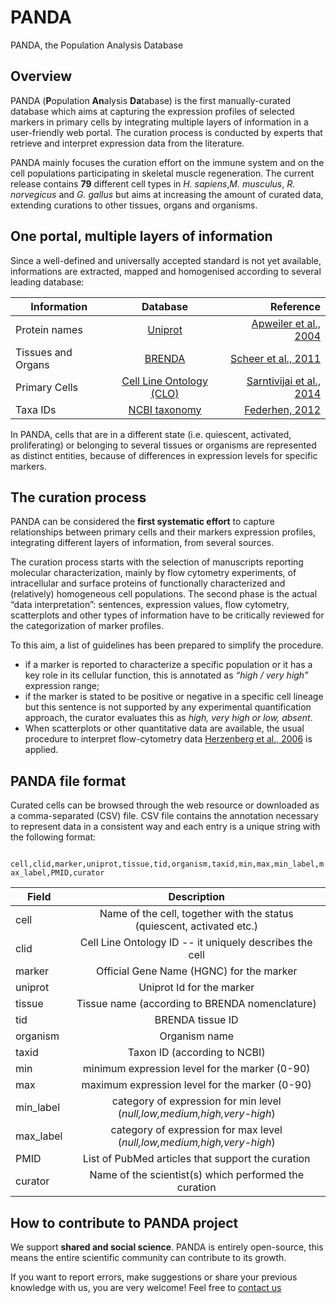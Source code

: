 # PANDA
PANDA, the Population Analysis Database

## Overview

PANDA (**P**opulation **An**alysis **Da**tabase) is the first manually-curated database which aims at capturing the expression profiles of selected markers in primary cells by integrating multiple layers of information in a user-friendly web portal. The curation process is conducted by experts that retrieve and interpret expression data from the literature.

PANDA mainly focuses the curation effort on the immune system and on the cell populations participating in skeletal muscle regeneration. The current release contains **79** different cell types in *H. sapiens*,*M. musculus*, *R. norvegicus* and *G. gallus* but aims at increasing the amount of curated data, extending curations to other tissues, organs and organisms.

## One portal, multiple layers of information

Since a well-defined and universally accepted standard is not yet available, informations are extracted, mapped and homogenised according to several leading database:

| Information | Database | Reference |
| ------------- |:-------------:| -----:|
| Protein names | [Uniprot](https://www.uniprot.org) | [Apweiler et al., 2004](https://www.ncbi.nlm.nih.gov/pubmed/14681372) |
| Tissues and Organs | [BRENDA](https://www.brenda-enzymes.org) | [Scheer et al., 2011](https://www.ncbi.nlm.nih.gov/pubmed/21062828) |
| Primary Cells | [Cell Line Ontology (CLO)](https://www.ebi.ac.uk/ols/ontologies/clo) | [Sarntivijai et al., 2014](https://jbiomedsem.biomedcentral.com/articles/10.1186/2041-1480-5-37) |
| Taxa IDs | [NCBI taxonomy](https://www.ncbi.nlm.nih.gov/taxonomy) | [Federhen, 2012](https://www.ncbi.nlm.nih.gov/pubmed/22139910) |

In PANDA, cells that are in a different state (i.e. quiescent, activated, proliferating) or belonging to several tissues or organisms are represented as distinct entities, because of differences in expression levels for specific markers.

## The curation process

PANDA can be considered the **first systematic effort** to capture relationships between primary cells and their markers expression profiles, integrating different layers of information, from several sources. 

The curation process starts with the selection of manuscripts reporting molecular characterization, mainly by flow cytometry experiments, of intracellular and surface proteins of functionally characterized and (relatively) homogeneous cell populations. The second phase is the actual “data interpretation”: sentences, expression values, flow cytometry, scatterplots and other types of information have to be critically reviewed for the categorization of marker profiles.

To this aim, a list of guidelines has been prepared to simplify the procedure. 
  * if a marker is reported to characterize a specific population or it has a key role in its cellular function, this is annotated as *“high / very high”* expression range;
  * if the marker is stated to be positive or negative in a specific cell lineage but this sentence is not supported by any experimental quantification approach, the curator evaluates this as *high, very high or low, absent*. 
  * When scatterplots or other quantitative data are available, the usual procedure to interpret flow-cytometry data [Herzenberg et al., 2006](https://www.ncbi.nlm.nih.gov/pubmed/16785881) is applied.

## PANDA file format

Curated cells can be browsed through the web resource or downloaded as a comma-separated (CSV) file. CSV file contains the annotation necessary to represent data in a consistent way and each entry is a unique string with the following format:

` cell,clid,marker,uniprot,tissue,tid,organism,taxid,min,max,min_label,max_label,PMID,curator`

| Field | Description | 
| ------------- |:-------------:|
| cell | Name of the cell, together with the status (quiescent, activated etc.) |
| clid | Cell Line Ontology ID -- it uniquely describes the cell |
| marker | Official Gene Name (HGNC) for the marker |
| uniprot | Uniprot Id for the marker |
| tissue | Tissue name (according to BRENDA nomenclature) |
| tid | BRENDA tissue ID |
| organism | Organism name |
| taxid | Taxon ID (according to NCBI) |
| min | minimum expression level for the marker (0-90) |
| max | maximum expression level for the marker (0-90) |
| min_label | category of expression for min level (*null,low,medium,high,very-high*)|
| max_label | category of expression for max level (*null,low,medium,high,very-high*)|
| PMID | List of PubMed articles that support the curation |
| curator | Name of the scientist(s) which performed the curation |

## How to contribute to PANDA project

We support **shared and social science**. 
PANDA is entirely open-source, this means the entire scientific community can contribute to its growth.

If you want to report errors, make suggestions or share your previous knowledge with us, you are very welcome! Feel free to [contact us](mailto:s.pirro@qmul.ac.uk)




